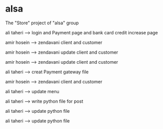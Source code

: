 # alsa
The "Store" project of "alsa" group




ali taheri --> login and Payment page and bank card credit increase page





amir hosein --> zendavani client and customer





amir hosein --> zendavani update client and customer






amir hosein --> zendavani update client and customer





ali taheri --> creat Payment gateway file






amir hosein --> zendavani client and customer






ali taheri --> update menu





ali taheri --> write python file for post




ali taheri --> update  python file
 



ali taheri --> update  python file


